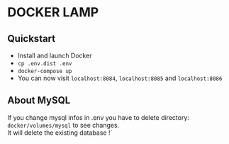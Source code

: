 # DOCKER LAMP

## Quickstart 
- Install and launch Docker  
- `cp .env.dist .env`  
- `docker-compose up`
- You can now visit `localhost:8084`, `localhost:8085` and `localhost:8086` 

## About MySQL
If you change mysql infos in .env you have to delete directory: `docker/volumes/mysql` to see changes.   
It will delete the existing database !`
